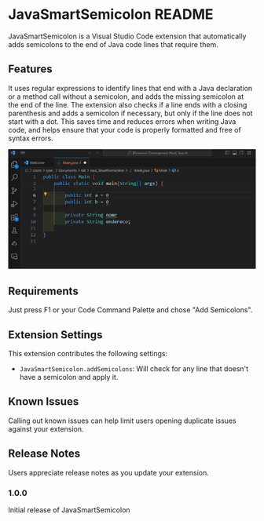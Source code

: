 # JavaSmartSemicolon README

JavaSmartSemicolon is a Visual Studio Code extension that automatically adds semicolons to the end of Java code lines that require them.

## Features

It uses regular expressions to identify lines that end with a Java declaration or a method call without a semicolon, and adds the missing semicolon at the end of the line. The extension also checks if a line ends with a closing parenthesis and adds a semicolon if necessary, but only if the line does not start with a dot. This saves time and reduces errors when writing Java code, and helps ensure that your code is properly formatted and free of syntax errors.

![Using](/src/images/using.gif "animation")

## Requirements

Just press F1 or your Code Command Palette and chose "Add Semicolons".

## Extension Settings

This extension contributes the following settings:

-   `JavaSmartSemicolon.addSemicolons`: Will check for any line that doesn't have a semicolon and apply it.

## Known Issues

Calling out known issues can help limit users opening duplicate issues against your extension.

## Release Notes

Users appreciate release notes as you update your extension.

### 1.0.0

Initial release of JavaSmartSemicolon

<!-- ### 1.0.1

Fixed issue #. -->

<!-- ## Following extension guidelines

Ensure that you've read through the extensions guidelines and follow the best practices for creating your extension.

-   [Extension Guidelines](https://code.visualstudio.com/api/references/extension-guidelines) -->

<!-- ## Working with Markdown

You can author your README using Visual Studio Code. Here are some useful editor keyboard shortcuts:

-   Split the editor (`Cmd+\` on macOS or `Ctrl+\` on Windows and Linux).
-   Toggle preview (`Shift+Cmd+V` on macOS or `Shift+Ctrl+V` on Windows and Linux).
-   Press `Ctrl+Space` (Windows, Linux, macOS) to see a list of Markdown snippets. -->

<!-- ## For more information

-   [Visual Studio Code's Markdown Support](http://code.visualstudio.com/docs/languages/markdown)
-   [Markdown Syntax Reference](https://help.github.com/articles/markdown-basics/)

**Enjoy!** -->
